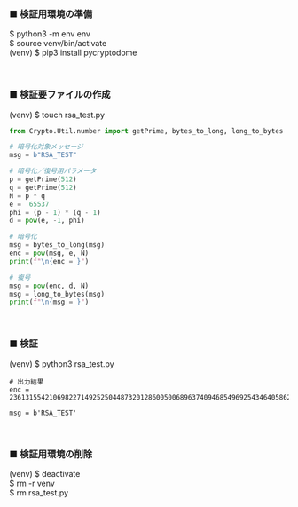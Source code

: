 
### ■ 検証用環境の準備
$ python3 -m env env  
$ source venv/bin/activate  
(venv) $ pip3 install pycryptodome  

<br />

### ■ 検証要ファイルの作成
(venv) $ touch rsa_test.py  

```rsa_test.py
from Crypto.Util.number import getPrime, bytes_to_long, long_to_bytes

# 暗号化対象メッセージ
msg = b"RSA_TEST"

# 暗号化／復号用パラメータ
p = getPrime(512)
q = getPrime(512)
N = p * q
e =  65537
phi = (p - 1) * (q - 1)
d = pow(e, -1, phi)

# 暗号化
msg = bytes_to_long(msg)
enc = pow(msg, e, N)
print(f"\n{enc = }")

# 復号
msg = pow(enc, d, N)
msg = long_to_bytes(msg)
print(f"\n{msg = }")
```

<br />

### ■ 検証
(venv) $ python3 rsa_test.py  
```
# 出力結果
enc = 23613155421069822714925250448732012860050068963740946854969254346405862403566028306476879332170053140821462773901859764120144030158963889766076225742727243114011511449904397034240654599809027326794609053029981550440241935490230603557775349264603908429574522496268958660633740416304452843935975618348412115516

msg = b'RSA_TEST'
```

<br />  

### ■ 検証用環境の削除
(venv) $ deactivate  
$ rm -r venv  
$ rm rsa_test.py  